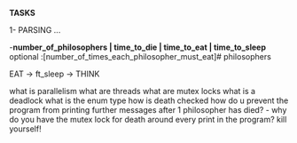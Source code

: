 **TASKS**

1- PARSING ...

-**number_of_philosophers  | time_to_die  | time_to_eat | time_to_sleep**  optional :[number_of_times_each_philosopher_must_eat]# philosophers


EAT -> ft_sleep -> THINK


what is parallelism 
what are threads
what are mutex locks
what is a deadlock
what is the enum type
how is death checked
how do u prevent the program from printing further messages after 1 philosopher has died?
    - why do you have the mutex lock for death around every print in the program?
kill yourself!